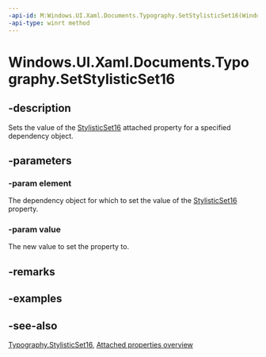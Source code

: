 ```yaml
---
-api-id: M:Windows.UI.Xaml.Documents.Typography.SetStylisticSet16(Windows.UI.Xaml.DependencyObject,System.Boolean)
-api-type: winrt method
---
```


<!-- Method syntax
public void SetStylisticSet16(Windows.UI.Xaml.DependencyObject element, System.Boolean value)
-->

# Windows.UI.Xaml.Documents.Typography.SetStylisticSet16

## -description
Sets the value of the [StylisticSet16](typography_stylisticset16.md) attached property for a specified dependency object.



## -parameters
### -param element
The dependency object for which to set the value of the [StylisticSet16](typography_stylisticset16.md) property.

### -param value
The new value to set the property to.

## -remarks

## -examples

## -see-also

[Typography.StylisticSet16](typography_stylisticset16.md), [Attached properties overview](/windows/uwp/xaml-platform/attached-properties-overview)
